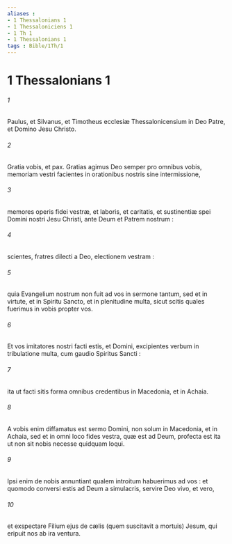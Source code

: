 ```yaml
---
aliases : 
- 1 Thessalonians 1
- 1 Thessaloniciens 1
- 1 Th 1
- 1 Thessalonians 1
tags : Bible/1Th/1
---
```


# 1 Thessalonians 1

###### 1
Paulus, et Silvanus, et Timotheus ecclesiæ Thessalonicensium in Deo Patre, et Domino Jesu Christo.
###### 2
Gratia vobis, et pax. Gratias agimus Deo semper pro omnibus vobis, memoriam vestri facientes in orationibus nostris sine intermissione,
###### 3
memores operis fidei vestræ, et laboris, et caritatis, et sustinentiæ spei Domini nostri Jesu Christi, ante Deum et Patrem nostrum :
###### 4
scientes, fratres dilecti a Deo, electionem vestram :
###### 5
quia Evangelium nostrum non fuit ad vos in sermone tantum, sed et in virtute, et in Spiritu Sancto, et in plenitudine multa, sicut scitis quales fuerimus in vobis propter vos.
###### 6
Et vos imitatores nostri facti estis, et Domini, excipientes verbum in tribulatione multa, cum gaudio Spiritus Sancti :
###### 7
ita ut facti sitis forma omnibus credentibus in Macedonia, et in Achaia.
###### 8
A vobis enim diffamatus est sermo Domini, non solum in Macedonia, et in Achaia, sed et in omni loco fides vestra, quæ est ad Deum, profecta est ita ut non sit nobis necesse quidquam loqui.
###### 9
Ipsi enim de nobis annuntiant qualem introitum habuerimus ad vos : et quomodo conversi estis ad Deum a simulacris, servire Deo vivo, et vero,
###### 10
et exspectare Filium ejus de cælis (quem suscitavit a mortuis) Jesum, qui eripuit nos ab ira ventura.
